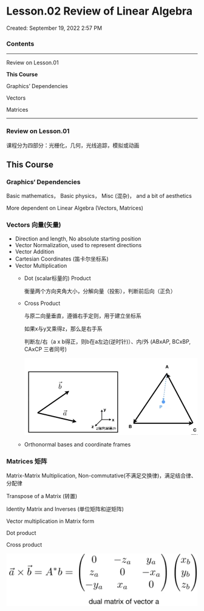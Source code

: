 # Lesson.02 Review of Linear Algebra

Created: September 19, 2022 2:57 PM

### Contents

---

Review on Lesson.01

**This Course**

Graphics’ Dependencies

Vectors

Matrices

---

### Review on Lesson.01

课程分为四部分：光栅化，几何，光线追踪，模拟或动画

## This Course

### Graphics‘ Dependencies

Basic mathematics， Basic physics， Misc (混杂)， and a bit of aesthetics

More dependent on Linear Algebra (Vectors, Matrices)

### Vectors 向量(矢量)

- Direction and length, No absolute starting position
- Vector Normalization, used to represent directions
- Vector Addition
- Cartesian Coordinates (笛卡尔坐标系)
- Vector Multiplication
    - Dot (scalar标量的) Product
        
        衡量两个方向夹角大小，分解向量（投影），判断前后向（正负）
        
    - Cross Product
        
        与原二向量垂直，遵循右手定则，用于建立坐标系
        
        如果x与y叉乘得z，那么是右手系
        
        判断左/右（a x b得正，则b在a左边(逆时针)）、内/外 (ABxAP, BCxBP, CAxCP 三者同号)
        
        ![Untitled](Lesson%2002%20Review%20of%20Linear%20Algebra%20c5b156852722494396aa12b41aafd3f3/Untitled.png)
        
    - Orthonormal bases and coordinate frames

### Matrices 矩阵

Matrix-Matrix Multiplication, Non-commutative(不满足交换律)，满足结合律、分配律

Transpose of a Matrix (转置)

Identity Matrix and Inverses (单位矩阵和逆矩阵)

Vector multiplication in Matrix form

Dot product

Cross product

![Untitled](Lesson%2002%20Review%20of%20Linear%20Algebra%20c5b156852722494396aa12b41aafd3f3/Untitled%201.png)